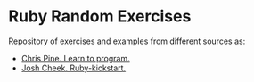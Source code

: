 Ruby Random Exercises
=====================

Repository of exercises and examples from different sources as:

- [Chris Pine. Learn to program. ](https://pine.fm/LearnToProgram/ )
- [Josh Cheek. Ruby-kickstart.](https://github.com/JoshCheek/ruby-kickstart)